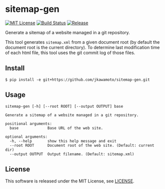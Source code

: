 # sitemap-gen
[![MIT License](http://img.shields.io/badge/license-MIT-blue.svg?style=flat)](LICENSE)
[![Build Status](https://travis-ci.org/jkawamoto/sitemap-gen.svg?branch=master)](https://travis-ci.org/jkawamoto/sitemap-gen)
[![Release](https://img.shields.io/badge/release-0.1.0-brightgreen.svg)](https://github.com/jkawamoto/sitemap-gen/releases/tag/v0.1.0)

Generate a sitemap of a website managed in a git repository.

This tool generates `sitemap.xml` from a given document root
(by default the document root is the current directory).
To determine last modification time of each html file,
this tool uses the git commit log of those files.  


## Install

```
$ pip install -e git+https://github.com/jkawamoto/sitemap-gen.git
```


## Usage

~~~
sitemap-gen [-h] [--root ROOT] [--output OUTPUT] base

Generate a sitemap of a website managed in a git repository.

positional arguments:
  base             Base URL of the web site.

optional arguments:
  -h, --help       show this help message and exit
  --root ROOT      Document root of the web site. (Default: current dir)
  --output OUTPUT  Output filename. (Default: sitemap.xml)
~~~


## License
This software is released under the MIT License, see [LICENSE](LICENSE).
